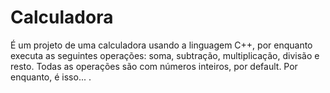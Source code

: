 # Calculadora
É um projeto de uma calculadora usando a linguagem C++, por enquanto executa as seguintes operações: soma, subtração, multiplicação, divisão e resto. Todas as operações são com números inteiros, por default.
Por enquanto, é isso... .

